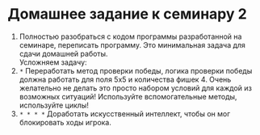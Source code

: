 # Домашнее задание к семинару 2

1. Полностью разобраться с кодом программы разработанной на семинаре, переписать программу. Это минимальная задача для сдачи домашней работы.  
Усложняем задачу:
2. `*` Переработать метод проверки победы, логика проверки победы должна работать для поля 5х5 и количества фишек 4. Очень желательно не делать это просто набором условий для каждой из возможных ситуаций! Используйте вспомогательные методы, используйте циклы!
3. `* * * *` Доработать искусственный интеллект, чтобы он мог блокировать ходы игрока.